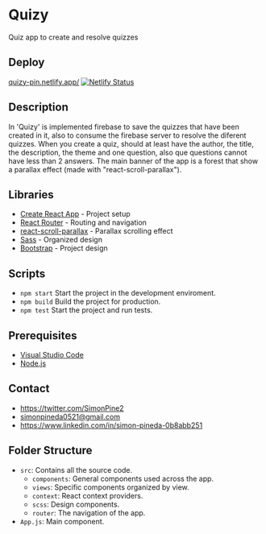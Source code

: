 # Quizy

Quiz app to create and resolve quizzes

## Deploy

[quizy-pin.netlify.app/](https://quizy-pin.netlify.app/)
[![Netlify Status](https://api.netlify.com/api/v1/badges/a253097a-2925-4d33-bb21-7eb6cf663ab0/deploy-status)](https://app.netlify.com/sites/quizy-pin/deploys)

## Description

In 'Quizy' is implemented firebase to save the quizzes that have been created in it, also to consume the firebase server to resolve the diferent quizzes. When you create a quiz, should at least have the author, the title, the description, the theme and one question, also que questions cannot have less than 2 answers. The main banner of the app is a forest that show a parallax effect (made with "react-scroll-parallax").

## Libraries

- [Create React App][cra] - Project setup
- [React Router][router] - Routing and navigation
- [react-scroll-parallax][parallax] - Parallax scrolling effect
- [Sass][ss] - Organized design
- [Bootstrap][bts] -  Project design

## Scripts

- `npm start`
    Start the project in the development enviroment.
- `npm build`
    Build the project for production.
- `npm test`
    Start the project and run tests.

## Prerequisites

- [Visual Studio Code](https://code.visualstudio.com/)
- [Node.js](https://nodejs.org)

## Contact

- https://twitter.com/SimonPine2
- simonpineda0521@gmail.com
- https://www.linkedin.com/in/simon-pineda-0b8abb251

## Folder Structure

- `src`: Contains all the source code.
    - `components`: General components used across the app.
    - `views`: Specific components organized by view.
    - `context`: React context providers.
    - `scss`: Design components.
    - `router`: The navigation of the app.
- `App.js`: Main component.

[deploy]: https://quizy-pin.netlify.app/
[status]: https://api.netlify.com/api/v1/badges/a253097a-2925-4d33-bb21-7eb6cf663ab0/deploy-status
[netlify]: https://app.netlify.com/sites/quizy-pin/deploys
[cra]: https://github.com/facebook/create-react-app
[router]: https://github.com/remix-run/react-router
[ss]: https://sass-lang.com/
[parallax]: https://react-scroll-parallax.damnthat.tv/docs/intro
[bts]: https://getbootstrap.com/
